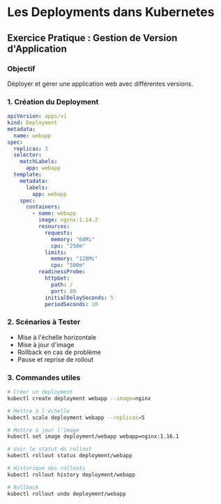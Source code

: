 # Les Deployments dans Kubernetes

## Exercice Pratique : Gestion de Version d'Application

### Objectif

Déployer et gérer une application web avec différentes versions.

### 1. Création du Deployment

```yaml
apiVersion: apps/v1
kind: Deployment
metadata:
  name: webapp
spec:
  replicas: 3
  selector:
    matchLabels:
      app: webapp
  template:
    metadata:
      labels:
        app: webapp
    spec:
      containers:
        - name: webapp
          image: nginx:1.14.2
          resources:
            requests:
              memory: "64Mi"
              cpu: "250m"
            limits:
              memory: "128Mi"
              cpu: "500m"
          readinessProbe:
            httpGet:
              path: /
              port: 80
            initialDelaySeconds: 5
            periodSeconds: 10
```

### 2. Scénarios à Tester

- Mise à l'échelle horizontale
- Mise à jour d'image
- Rollback en cas de problème
- Pause et reprise de rollout

### 3. Commandes utiles

```bash
# Créer un deployment
kubectl create deployment webapp --image=nginx

# Mettre à l'échelle
kubectl scale deployment webapp --replicas=5

# Mettre à jour l'image
kubectl set image deployment/webapp webapp=nginx:1.16.1

# Voir le statut du rollout
kubectl rollout status deployment/webapp

# Historique des rollouts
kubectl rollout history deployment/webapp

# Rollback
kubectl rollout undo deployment/webapp
```